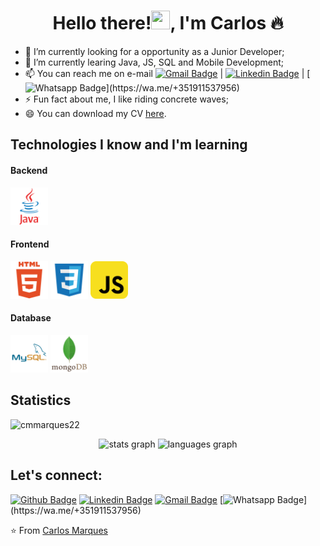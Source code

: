 <p align="center">
  <h1 align="center">Hello there!<img src="http://emojis.slackmojis.com/emojis/images/1482947228/1532/lightsaber.png" width=30px, height=30px>, I'm Carlos 🔥</h1>
</p>

- 🔭 I’m currently looking for a opportunity as a Junior Developer;
- 🌱 I’m currently learing Java, JS, SQL and Mobile Development;
- 📫 You can reach me on e-mail [![Gmail Badge](https://img.shields.io/badge/-Gmail-c14438?style=flat-square&logo=Gmail&logoColor=white&link=mailto:carlos.marques22@live.com)](mailto:carlos.marques22@live.com) | [![Linkedin Badge](https://img.shields.io/badge/-LinkedIn-blue?style=flat-square&logo=Linkedin&logoColor=white&link=https://www.linkedin.com/in/carlos--marques/)](https://www.linkedin.com/in/carlos--marques/) | [![Whatsapp Badge](https://img.shields.io/static/v1?message=Whatsapp&logo=whatsapp&label=&color=25D366&logoColor=white&labelColor=&style=for-the-badge")](https://wa.me/+351911537956)
- ⚡ Fun fact about me, I like riding concrete waves;
- 😄 You can download my CV [here](https://github.com/cmmarques22/cmmarques22/blob/main/Carlos%20Marques%20CV1.pdf "here").


## Technologies I know and I'm learning
#### Backend
<p align="left">
<img src="https://github.com/Drete457/Drete457/raw/master/icons/java-original.svg" alt="java" width="60" height="60"/>

#### Frontend
<p align="left">
<img src="https://github.com/Drete457/Drete457/blob/master/icons/html5-original-wordmark.svg" alt="html5" width="60" height="60"/>
<img src="https://github.com/Drete457/Drete457/blob/master/icons/css3-original-wordmark.svg" alt="css3" width="60" height="60"/>
<img src="https://github.com/Drete457/Drete457/blob/master/icons/javascript-original.svg" alt="javascript" width="60" height="60"/>
</p>

#### Database
<p align="left">
<img src="https://github.com/Drete457/Drete457/blob/master/icons/mysql-original.svg" alt="mysql" width="60" height="60"/>
<img src="https://github.com/Drete457/Drete457/blob/master/icons/mongodb-original-wordmark.svg" alt="mongodb" width="60" height="60"/>
</p>

## Statistics
<p align="left"> <img src="https://komarev.com/ghpvc/?username=cmmarques22" alt="cmmarques22" /></p>
<div align="center">
  <img src="https://github-readme-stats.vercel.app/api?hide_title=false&hide_rank=false&show_icons=true&include_all_commits=true&count_private=true&disable_animations=false&theme=dracula&locale=en&hide_border=false&username=Drete457" height="150" alt="stats graph"  />
  <img src="https://github-readme-stats.vercel.app/api/top-langs?locale=en&hide_title=false&layout=compact&card_width=320&langs_count=5&theme=dracula&hide_border=false&username=Drete457" height="150" alt="languages graph"  />
</div>

## Let's connect:
[![Github Badge](https://img.shields.io/badge/-Github-000?style=flat-square&logo=Github&logoColor=white&link=https://github.com/cmmarques22)](https://github.com/cmmarques22)
[![Linkedin Badge](https://img.shields.io/badge/-LinkedIn-blue?style=flat-square&logo=Linkedin&logoColor=white&link=https://www.linkedin.com/in/carlos--marques/)](https://www.linkedin.com/in/carlos--marques/)
[![Gmail Badge](https://img.shields.io/badge/Gmail-D14836?style=flat-square&logo=gmail&logoColor=whitelink=mailto:carlos.marques22@live.com)](mailto:carlos.marques22@live.com)
[![Whatsapp Badge](https://img.shields.io/static/v1?message=Whatsapp&logo=whatsapp&label=&color=25D366&logoColor=white&labelColor=&style=for-the-badge")](https://wa.me/+351911537956)

⭐️ From [Carlos Marques](https://github.com/cmmarques22)

